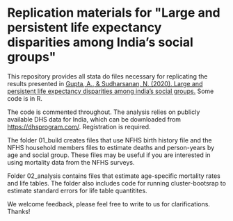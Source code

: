 # Replication materials for "Large and persistent life expectancy disparities among India’s social groups"

This repository provides all stata do files necessary for replicating the results presented in [Gupta, A., & Sudharsanan, N. (2020). Large and persistent life expectancy disparities among india’s social groups.](https://osf.io/preprints/socarxiv/hu8t9/) Some code is in R. 

The code is commented throughout. The analysis relies on publicly available DHS data for India, which can be downloaded from https://dhsprogram.com/. Registration is required.

The folder 01_build creates files that use NFHS birth history file and the NFHS household members files to estimate deaths and person-years by age and social group. These files may be useful if you are interested in using mortality data from the NFHS surveys. 

Folder 02_analysis contains files that estimate age-specific mortality rates and life tables. The folder also includes code for running cluster-bootsrap to estimate standard errors for life table quantitites. 

We welcome feedback, please feel free to write to us for clarifications. Thanks! 

